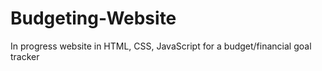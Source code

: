 # Budgeting-Website
In progress website in HTML, CSS, JavaScript for a budget/financial goal tracker
